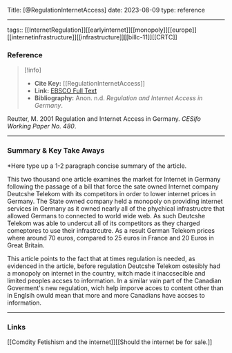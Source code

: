 
Title: [@RegulationInternetAccess]
date: 2023-08-09
type: reference

---


tags:: [[InternetRegulation]][[earlyinternet]][[monopoly]][[europe]][[internetinfrastructure]][[infrastructure]][[billc-11]][[CRTC]]

### Reference 

> [!info]
> - **Cite Key:** [[RegulationInternetAccess]]
> - **Link:** [EBSCO Full Text](file:///Users/kennedyelson/Zotero/storage/5BLSBJPK/Regulation%20and%20Internet%20Access%20in%20Germany.pdf)
> - **Bibliography:** Anon. n.d. _Regulation and Internet Access in Germany_. 

Reutter, M. 2001 Regulation and Internet Access in Germany. _CESifo Working Paper No. 480_.

---

### Summary & Key Take Aways

*Here type up a 1-2 paragraph concise summary of the article. 

This two thousand one article examines the market for Internet in Germany following the passage of a bill that force the sate owned Internet company Deutcshe Telekom with its competitors in order to lower internet prices in Germany. The State owned company held a monopoly on providing internet services in Germany as it owned nearly all of the  phychical infrastructre that allowed Germans to connected to world wide web.  As such Deutcshe Telekom was able to undercut all of its competitors as they charged comeptores to use their infrastrcutre. As a result German Telekom prices where around 70 euros, compared to 25 euros in France and 20 Euros in Great Britain. 

This article points to the fact that at times regulation is needed, as evidenced in the article, before regulation Deutcshe Telekom ostesibly had a monopoly on internet in the country, witch made it inaccsecible and limited peoples accses to information. In a similar vain part of the Canadian Goverment's new regulation, wich help imporve acces to content other than in Englsih owuld mean that more and more Canadians have accses to information. 




--- 

### Links
[[Comdity Fetishism and the internet]][[Should the internet be for sale.]]